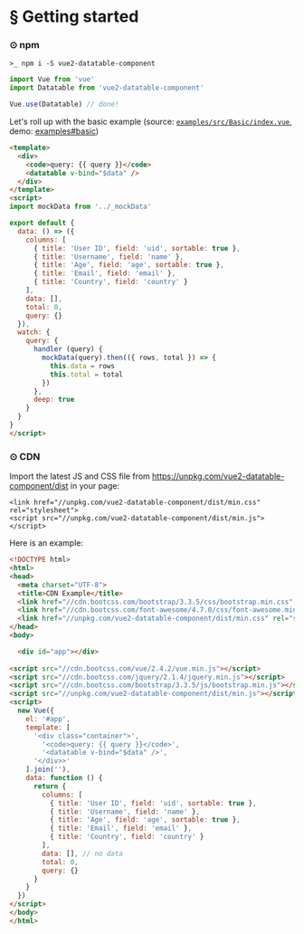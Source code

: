 # § Getting started

### ⊙ npm

`>_ npm i -S vue2-datatable-component`

```js
import Vue from 'vue'
import Datatable from 'vue2-datatable-component'

Vue.use(Datatable) // done!
```

Let's roll up with the basic example (source: [`examples/src/Basic/index.vue`](https://github.com/OneWayTech/vue2-datatable/blob/master/examples/src/Basic/index.vue), demo: [examples#basic](https://OneWayTech.github.io/vue2-datatable/examples/dist#basic))

```html
<template>
  <div>
    <code>query: {{ query }}</code>
    <datatable v-bind="$data" />
  </div>
</template>
<script>
import mockData from '../_mockData'

export default {
  data: () => ({
    columns: [
      { title: 'User ID', field: 'uid', sortable: true },
      { title: 'Username', field: 'name' },
      { title: 'Age', field: 'age', sortable: true },
      { title: 'Email', field: 'email' },
      { title: 'Country', field: 'country' }
    ],
    data: [],
    total: 0,
    query: {}
  }),
  watch: {
    query: {
      handler (query) {
        mockData(query).then(({ rows, total }) => {
          this.data = rows
          this.total = total
        })
      },
      deep: true
    }
  }
}
</script>
```

### ⊙ CDN

Import the latest JS and CSS file from https://unpkg.com/vue2-datatable-component/dist in your page:

```
<link href="//unpkg.com/vue2-datatable-component/dist/min.css" rel="stylesheet">
<script src="//unpkg.com/vue2-datatable-component/dist/min.js"></script>
```

Here is an example:

```html
<!DOCTYPE html>
<html>
<head>
  <meta charset="UTF-8">
  <title>CDN Example</title>
  <link href="//cdn.bootcss.com/bootstrap/3.3.5/css/bootstrap.min.css" rel="stylesheet">
  <link href="//cdn.bootcss.com/font-awesome/4.7.0/css/font-awesome.min.css" rel="stylesheet">
  <link href="//unpkg.com/vue2-datatable-component/dist/min.css" rel="stylesheet">
</head>
<body>

  <div id="app"></div>
  
<script src="//cdn.bootcss.com/vue/2.4.2/vue.min.js"></script>
<script src="//cdn.bootcss.com/jquery/2.1.4/jquery.min.js"></script>
<script src="//cdn.bootcss.com/bootstrap/3.3.5/js/bootstrap.min.js"></script>
<script src="//unpkg.com/vue2-datatable-component/dist/min.js"></script>
<script>
  new Vue({
    el: '#app',
    template: [
      '<div class="container">',
        '<code>query: {{ query }}</code>',
        '<datatable v-bind="$data" />',
      '</div>>'
    ].join(''),
    data: function () {
      return {
        columns: [
          { title: 'User ID', field: 'uid', sortable: true },
          { title: 'Username', field: 'name' },
          { title: 'Age', field: 'age', sortable: true },
          { title: 'Email', field: 'email' },
          { title: 'Country', field: 'country' }
        ],
        data: [], // no data
        total: 0,
        query: {}
      }
    }
  })
</script>
</body>
</html>
```
